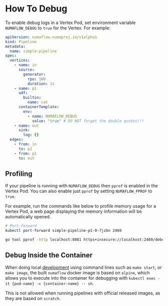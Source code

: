 # How To Debug

To enable debug logs in a Vertex Pod, set environment variable `NUMAFLOW_DEBUG` to `true` for the Vertex. For example:

```yaml
apiVersion: numaflow.numaproj.io/v1alpha1
kind: Pipeline
metadata:
  name: simple-pipeline
spec:
  vertices:
    - name: in
      source:
        generator:
          rpu: 100
          duration: 1s
    - name: p1
      udf:
        builtin:
          name: cat
      containerTemplate:
        env:
          - name: NUMAFLOW_DEBUG
            value: "true" # DO NOT forget the double quotes!!!
    - name: out
      sink:
        log: {}
  edges:
    - from: in
      to: p1
    - from: p1
      to: out
```

## Profiling

If your pipeline is running with `NUMAFLOW_DEBUG` then `pprof` is enabled in the Vertex Pod. You
can also enable just `pprof` by setting `NUMAFLOW_PPROF` to `true`.

For example, run the commands like below to profile memory usage for a Vertex Pod, a web page displaying the memory information will be automatically opened.

```sh
# Port-forward
kubectl port-forward simple-pipeline-p1-0-7jzbn 2469

go tool pprof -http localhost:8081 https+insecure://localhost:2469/debug/pprof/heap
```

## Debug Inside the Container

When doing local [development](development.md) using command lines such as `make start`, or `make image`, the built `numaflow` docker image is based on `alpine`, which allows you to execute into the container for debugging with `kubectl exec -it {pod-name} -c {container-name} -- sh`.

This is not allowed when running pipelines with official released images, as they are based on `scratch`.
